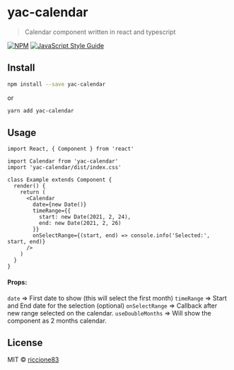 # yac-calendar

> Calendar component written in react and typescript

[![NPM](https://img.shields.io/npm/v/yac-calendar.svg)](https://www.npmjs.com/package/yac-calendar) [![JavaScript Style Guide](https://img.shields.io/badge/code_style-standard-brightgreen.svg)](https://standardjs.com)

## Install

```bash
npm install --save yac-calendar
```

or

```bash
yarn add yac-calendar
```

## Usage

```tsx
import React, { Component } from 'react'

import Calendar from 'yac-calendar'
import 'yac-calendar/dist/index.css'

class Example extends Component {
  render() {
    return (
      <Calendar
        date={new Date()}
        timeRange={{
          start: new Date(2021, 2, 24),
          end: new Date(2021, 2, 26)
        }}
        onSelectRange={(start, end) => console.info('Selected:', start, end)}
      />
    )
  }
}
```

#### Props:

`date` => First date to show (this will select the first month)
`timeRange` => Start and End date for the selection (optional)
`onSelectRange` => Callback after new range selected on the calendar.
`useDoubleMonths` => Will show the component as 2 months calendar.

## License

MIT © [riccione83](https://github.com/riccione83)
